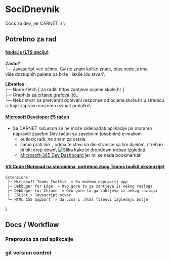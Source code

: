 # SociDnevnik
Docs za dev, jer CARNET   :)
\
## Potrebno za rad 

#### [Node.js (LTS opciju)](https://nodejs.org/en/download/)
   **Zasto?**\
     └─ Javascript već ućimo, C# ne znam koliko znate, plus node.js ima \
        više dostupnih paketa pa brže i lakše idu stvari\

   **Libraries :**\
     ├─ Node-fetch [ za raditi https zahtjeve ocjene.skole.hr ]\
     ├─ Graph.js   [ za crtanje grafova itd.. ](https://www.chartjs.org/docs/latest/getting-started/installation.html#npm)\
     └─ Neka stvar za pretvarati dobiveni response od ocjene.skole.hr u stranicu iz koje zapravo mozemo uzimat podatke\

#### [Microsoft Developer E5 račun](https://docs.microsoft.com/en-us/microsoftteams/platform/build-your-first-app/build-first-app-overview#set-up-your-development-account)
-  Sa CARNET računom se ne može sideloadati aplikacije pa moramo napraviti zasebni Dev račun sa zasebnim (osobnim) e-mailom 
    - outlook radi, ne znam za ostale
    - samo prati link , odma te stavi na dio stranice sa tim dijelom, i trebao bi biti drop down\ ![Slika kako bi dropdown trebao izgledati](https://imgur.com/LagiYU6.png "Izgled drop downa")
    - [Microsoft-365 Dev Dashboard](https://developer.microsoft.com/en-us/microsoft-365/profile/) jer mi se neda bookmarkati
    

#### [VS Code (Notepad na steroidima, potrebno zbog Teams toolkit ekstenzije)](https://code.visualstudio.com) 

    Extensions:
     ├─ Microsoft Teams Toolkit  » Da možemo napraviti app
     ├─ Debbuger for Edge  » Ovo gore tu ga zahtjeva iz nekog razloga
     ├─ Debbuger for Chrome  » Ovo gore tu ga zahtjeva iz nekog razloga
     ├─ ESLint » Javascript stvar
     └─ HTML CSS Support  » da .css i .html fileovi izgledaju bolje 
         
\

## Docs / Workflow 

### Preprouka za rad aplikcaije 

### git version control 
